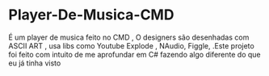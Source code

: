 # Player-De-Musica-CMD
É  um player de musica feito no CMD , O designers são desenhadas com ASCII ART , usa libs como Youtube Explode , NAudio, Figgle, .Este projeto foi feito com intuito de me aprofundar em C# fazendo algo diferente do que eu já tinha visto
